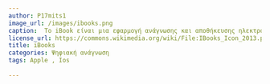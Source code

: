 ```yaml
---
author: P17mits1
image_url: /images/ibooks.png
caption:  Το iBook είναι μια εφαρμογή ανάγνωσης και αποθήκευσης ηλεκτρονικών βιβλίων από την Apple Inc. για τα λειτουργικά συστήματα και τις συσκευές iOS και macOS . Ανακοινώθηκε, με το όνομα iBooks, σε συνδυασμό με το iPad στις 27 Ιανουαρίου 2010 [1] και κυκλοφόρησε για το iPhone και το iPod Touch στα μέσα του 2010, στο πλαίσιο της ενημέρωσης iOS 4. [2] Αρχικά, το iBooks δεν ήταν προ-φορτωμένο σε συσκευές iOS, αλλά οι χρήστες θα μπορούσαν να το εγκαταστήσουν δωρεάν από το iTunes App Store . 
license_url: https://commons.wikimedia.org/wiki/File:IBooks_Icon_2013.png
title: iBooks
categories:	Ψηφιακή ανάγνωση
tags: Apple , Ios
 
---
```





